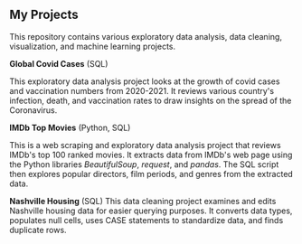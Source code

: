 ## My Projects

This repository contains various exploratory data analysis, data cleaning, visualization, and machine learning projects.

**Global Covid Cases** (SQL)

This exploratory data analysis project looks at the growth of covid cases and vaccination numbers from 2020-2021. It reviews various country's infection, death, and vaccination rates to draw insights on the spread of the Coronavirus.

**IMDb Top Movies** (Python, SQL)

This is a web scraping and exploratory data analysis project that reviews IMDb's top 100 ranked movies. It extracts data from IMDb's web page using the Python libraries _BeautifulSoup_, _request_, and _pandas_. The SQL script then explores popular directors, film periods, and genres from the extracted data.

**Nashville Housing** (SQL)
This data cleaning project examines and edits Nashville housing data for easier querying purposes. It converts data types, populates null cells, uses CASE statements to standardize data, and finds duplicate rows.

